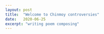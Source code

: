 ```yaml
---
layout: post
title:  "Welcome to Chinmoy controversies"
date:   2020-06-25
excerpt: "writing poem composing"
---
```

